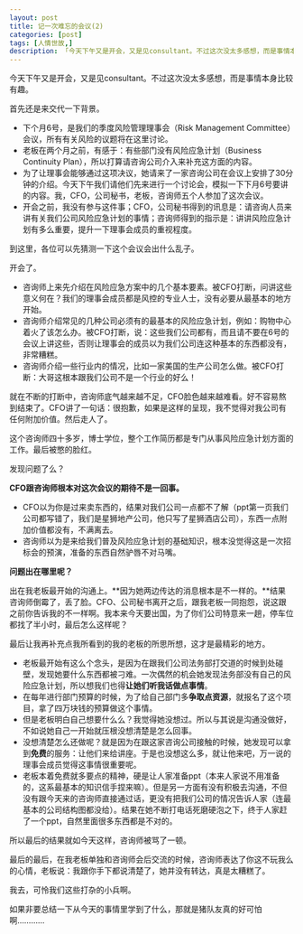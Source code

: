 ```yaml
---
layout: post  
title: 记一次难忘的会议(2)  
categories: [post]  
tags: [人情世故,]  
description: 「今天下午又是开会，又是见consultant。不过这次没太多感想，而是事情本身比较有趣。首先还是来交代一下背景。」   
---
```


今天下午又是开会，又是见consultant。不过这次没太多感想，而是事情本身比较有趣。

首先还是来交代一下背景。

* 下个月6号，是我们的季度风险管理理事会（Risk Management Committee）会议，所有有关风险的议题将在这里讨论。
* 老板在两个月之前，有感于：有些部门没有风险应急计划（Business Continuity Plan），所以打算请咨询公司介入来补充这方面的内容。
* 为了让理事会能够通过这项决议，她请来了一家咨询公司在会议上安排了30分钟的介绍。今天下午我们请他们先来进行一个讨论会，模拟一下下月6号要讲的内容。我，CFO，公司秘书，老板，咨询师五个人参加了这次会议。
* 开会之前，我没有参与这件事；CFO，公司秘书得到的讯息是：请咨询人员来讲有关我们公司风险应急计划的事情；咨询师得到的指示是：讲讲风险应急计划有多么重要，提升一下理事会成员的重视程度。

到这里，各位可以先猜测一下这个会议会出什么乱子。　　

开会了。

* 咨询师上来先介绍在风险应急方案中的几个基本要素。被CFO打断，问讲这些意义何在？我们的理事会成员都是风控的专业人士，没有必要从最基本的地方开始。
* 咨询师介绍常见的几种公司必须有的最基本的风险应急计划，例如：购物中心着火了该怎么办。被CFO打断，说：这些我们公司都有，而且请不要在6号的会议上讲这些，否则让理事会的成员以为我们公司连这种基本的东西都没有，非常糟糕。
* 咨询师介绍一些行业内的情况，比如一家美国的生产公司怎么做。被CFO打断：大哥这根本跟我们公司不是一个行业的好么！


就在不断的打断中，咨询师底气越来越不足，CFO脸色越来越难看。好不容易熬到结束了。CFO讲了一句话：很抱歉，如果是这样的呈现，我不觉得对我公司有任何附加价值。然后走人了。


这个咨询师四十多岁，博士学位，整个工作简历都是专门从事风险应急计划方面的工作。最后被憋的脸红。


发现问题了么？


**CFO跟咨询师根本对这次会议的期待不是一回事。**

* CFO以为你是过来卖东西的，结果对我们公司一点都不了解（ppt第一页我们公司都写错了，我们是星狮地产公司，他只写了星狮酒店公司），东西一点附加价值都没有，不满离去。
* 咨询师以为是来给我们普及风险应急计划的基础知识，根本没觉得这是一次招标会的预演，准备的东西自然驴唇不对马嘴。


**问题出在哪里呢？**

出在我老板最开始的沟通上。**因为她两边传达的消息根本是不一样的。**结果咨询师倒霉了，丢了脸。CFO、公司秘书离开之后，跟我老板一同抱怨，说这跟之前你告诉我的不一样啊。我本来今天要出国，为了你们公司特意来一趟，停车位都找了半小时，最后怎么这样呢？


最后让我再补充点我所看到的我的老板的所思所想，这才是最精彩的地方。

* 老板最开始有这么个念头，是因为在跟我们公司法务部打交道的时候到处碰壁，发现她要什么东西都被刁难。一次偶然的机会她发现法务部没有自己的风险应急计划，所以想我们也得**让她们听我话做点事情**。
* 在每年进行部门预算的时候，为了给自己部门多**争取点资源**，就报名了这个项目，拿了四万块钱的预算做这个事情。
* 但是老板明白自己想要什么么？我觉得她没想过。所以与其说是沟通没做好，不如说她自己一开始就压根没想清楚是怎么回事。
* 没想清楚怎么还做呢？就是因为在跟这家咨询公司接触的时候，她发现可以拿到**免费**的服务：让他们来给讲座。于是也没想这么多，就让他来吧，万一说的理事会成员觉得这事情很重要呢。
* 老板本着免费就多要点的精神，硬是让人家准备ppt（本来人家说不用准备的，这系最基本的知识信手捏来嘛）。但是另一方面有没有积极去沟通，不但没有跟今天来的咨询师直接通过话，更没有把我们公司的情况告诉人家（连最基本的公司结构图都没给）。结果在她不断打电话死磨硬泡之下，终于人家赶了一个ppt，自然里面很多东西都是不对的。


所以最后的结果就如今天这样，咨询师被骂了一顿。

最后的最后，在我老板单独和咨询师会后交流的时候，咨询师表达了你这不玩我么的心情，老板说：我跟你手下都说清楚了，她并没有转达，真是太糟糕了。

我去，可怜我们这些打杂的小兵啊。 


如果非要总结一下从今天的事情里学到了什么，那就是猪队友真的好可怕啊…………


